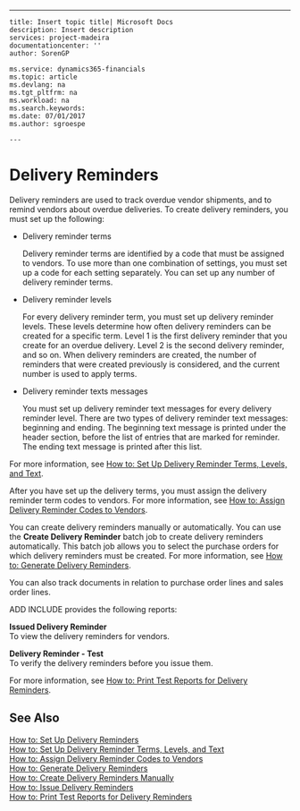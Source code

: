 ---
    title: Insert topic title| Microsoft Docs
    description: Insert description
    services: project-madeira
    documentationcenter: ''
    author: SorenGP

    ms.service: dynamics365-financials
    ms.topic: article
    ms.devlang: na
    ms.tgt_pltfrm: na
    ms.workload: na
    ms.search.keywords:
    ms.date: 07/01/2017
    ms.author: sgroespe

    ---
# Delivery Reminders
Delivery reminders are used to track overdue vendor shipments, and to remind vendors about overdue deliveries. To create delivery reminders, you must set up the following:  
  
-   Delivery reminder terms  
  
     Delivery reminder terms are identified by a code that must be assigned to vendors. To use more than one combination of settings, you must set up a code for each setting separately. You can set up any number of delivery reminder terms.  
  
-   Delivery reminder levels  
  
     For every delivery reminder term, you must set up delivery reminder levels. These levels determine how often delivery reminders can be created for a specific term. Level 1 is the first delivery reminder that you create for an overdue delivery. Level 2 is the second delivery reminder, and so on. When delivery reminders are created, the number of reminders that were created previously is considered, and the current number is used to apply terms.  
  
-   Delivery reminder texts messages  
  
     You must set up delivery reminder text messages for every delivery reminder level. There are two types of delivery reminder text messages: beginning and ending. The beginning text message is printed under the header section, before the list of entries that are marked for reminder. The ending text message is printed after this list.  
  
 For more information, see [How to: Set Up Delivery Reminder Terms, Levels, and Text](../FullExperience/how-to-set-up-delivery-reminder-terms-levels-and-text.md).  
  
 After you have set up the delivery terms, you must assign the delivery reminder term codes to vendors. For more information, see [How to: Assign Delivery Reminder Codes to Vendors](../FullExperience/how-to-assign-delivery-reminder-codes-to-vendors.md).  
  
 You can create delivery reminders manually or automatically. You can use the **Create Delivery Reminder** batch job to create delivery reminders automatically. This batch job allows you to select the purchase orders for which delivery reminders must be created. For more information, see [How to: Generate Delivery Reminders](../FullExperience/how-to-issue-delivery-reminders.md).  
  
 You can also track documents in relation to purchase order lines and sales order lines.  
  
 ADD INCLUDE<!--[!INCLUDE[navnow](../../includes/navnow_md.md)]--> provides the following reports:  
  
 **Issued Delivery Reminder**  
 To view the delivery reminders for vendors.  
  
 **Delivery Reminder - Test**  
 To verify the delivery reminders before you issue them.  
  
 For more information, see [How to: Print Test Reports for Delivery Reminders](../FullExperience/how-to-print-test-reports-for-delivery-reminders.md).  
  
## See Also  
 [How to: Set Up Delivery Reminders](../FullExperience/how-to-set-up-delivery-reminders.md)   
 [How to: Set Up Delivery Reminder Terms, Levels, and Text](../FullExperience/how-to-set-up-delivery-reminder-terms-levels-and-text.md)   
 [How to: Assign Delivery Reminder Codes to Vendors](../FullExperience/how-to-assign-delivery-reminder-codes-to-vendors.md)   
 [How to: Generate Delivery Reminders](../FullExperience/how-to-generate-delivery-reminders.md)   
 [How to: Create Delivery Reminders Manually](../FullExperience/how-to-create-delivery-reminders-manually.md)   
 [How to: Issue Delivery Reminders](../FullExperience/how-to-issue-delivery-reminders.md)   
 [How to: Print Test Reports for Delivery Reminders](../FullExperience/how-to-print-test-reports-for-delivery-reminders.md)
